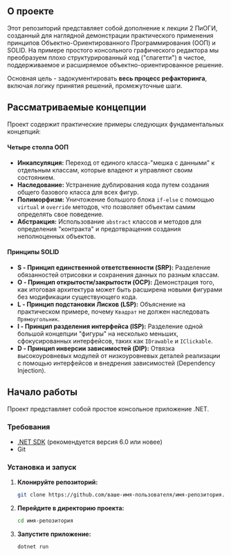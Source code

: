 
## О проекте

Этот репозиторий представляет собой дополнение к лекции 2 ПиОГИ, созданный для наглядной демонстрации практического применения принципов Объектно-Ориентированного Программирования (ООП) и SOLID. На примере простого консольного графического редактора мы преобразуем плохо структурированный код ("спагетти") в чистое, поддерживаемое и расширяемое объектно-ориентированное решение.

Основная цель - задокументировать **весь процесс рефакторинга**, включая логику принятия решений, промежуточные шаги.

## Рассматриваемые концепции

Проект содержит практические примеры следующих фундаментальных концепций:

#### Четыре столпа ООП
*   **Инкапсуляция:** Переход от единого класса-"мешка с данными" к отдельным классам, которые владеют и управляют своим состоянием.
*   **Наследование:** Устранение дублирования кода путем создания общего базового класса для всех фигур.
*   **Полиморфизм:** Уничтожение большого блока `if-else` с помощью `virtual` и `override` методов, что позволяет объектам самим определять свое поведение.
*   **Абстракция:** Использование `abstract` классов и методов для определения "контракта" и предотвращения создания неполноценных объектов.

#### Принципы SOLID
*   **S - Принцип единственной ответственности (SRP):** Разделение обязанностей отрисовки и сохранения данных по разным классам.
*   **O - Принцип открытости/закрытости (OCP):** Демонстрация того, как итоговая архитектура может быть расширена новыми фигурами без модификации существующего кода.
*   **L - Принцип подстановки Лисков (LSP):** Объяснение на практическом примере, почему `Квадрат` не должен наследовать `Прямоугольник`.
*   **I - Принцип разделения интерфейса (ISP):** Разделение одной большой концепции "фигуры" на несколько меньших, сфокусированных интерфейсов, таких как `IDrawable` и `IClickable`.
*   **D - Принцип инверсии зависимостей (DIP):** Отвязка высокоуровневых модулей от низкоуровневых деталей реализации с помощью интерфейсов и внедрения зависимостей (Dependency Injection).

## Начало работы

Проект представляет собой простое консольное приложение .NET.

### Требования
*   [.NET SDK](https://dotnet.microsoft.com/download) (рекомендуется версия 6.0 или новее)
*   Git

### Установка и запуск

1.  **Клонируйте репозиторий:**
    ```sh
    git clone https://github.com/ваше-имя-пользователя/имя-репозитория.git
    ```
2.  **Перейдите в директорию проекта:**
    ```sh
    cd имя-репозитория
    ```
3.  **Запустите приложение:**
    ```sh
    dotnet run
    ```
